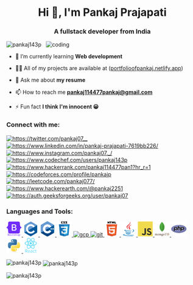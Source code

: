 <h1 align="center">Hi 👋, I'm Pankaj Prajapati</h1>
<h3 align="center">A fullstack developer from India</h3>
<img align="right" alt="coding" width="400" src="https://media.giphy.com/media/u2pmTWUi0MXjyrMaVj/giphy.gif"

<p align="left"> <img src="https://komarev.com/ghpvc/?username=pankaj143p&label=Profile%20views&color=0e75b6&style=flat" alt="pankaj143p" /> </p>

<!-- <p align="left"> <a href="https://twitter.com/https://twitter.com/pankaj07__" target="blank"><img src="https://img.shields.io/twitter/follow/https://twitter.com/pankaj07__?logo=twitter&style=for-the-badge" alt="https://twitter.com/pankaj07__" /></a> </p> -->

- 🌱 I’m currently learning **Web development**

- 👨‍💻 All of my projects are available at ([portfolioofpankaj.netlify.app](https://my-portfolio-pankaj143ps-projects.vercel.app/))

- 💬 Ask me about **my resume**

- 📫 How to reach me **pankaj114477pankaj@gmail.com**

- ⚡ Fun fact **I think I'm innocent 😀**

<h3 align="left">Connect with me:</h3>
<p align="left">
<a href="https://twitter.com/https://twitter.com/pankaj07__" target="blank"><img align="center" src="https://raw.githubusercontent.com/rahuldkjain/github-profile-readme-generator/master/src/images/icons/Social/twitter.svg" alt="https://twitter.com/pankaj07__" height="30" width="40" /></a>
<a href="https://linkedin.com/in/https://www.linkedin.com/in/pankaj-prajapati-7619bb226/" target="blank"><img align="center" src="https://raw.githubusercontent.com/rahuldkjain/github-profile-readme-generator/master/src/images/icons/Social/linked-in-alt.svg" alt="https://www.linkedin.com/in/pankaj-prajapati-7619bb226/" height="30" width="40" /></a>
<a href="https://instagram.com/https://www.instagram.com/pankaj07._/" target="blank"><img align="center" src="https://raw.githubusercontent.com/rahuldkjain/github-profile-readme-generator/master/src/images/icons/Social/instagram.svg" alt="https://www.instagram.com/pankaj07._/" height="30" width="40" /></a>
<a href="https://www.codechef.com/users/https://www.codechef.com/users/pankaj143p" target="blank"><img align="center" src="https://cdn.jsdelivr.net/npm/simple-icons@3.1.0/icons/codechef.svg" alt="https://www.codechef.com/users/pankaj143p" height="30" width="40" /></a>
<a href="https://www.hackerrank.com/https://www.hackerrank.com/pankaj114477pan1?hr_r=1" target="blank"><img align="center" src="https://raw.githubusercontent.com/rahuldkjain/github-profile-readme-generator/master/src/images/icons/Social/hackerrank.svg" alt="https://www.hackerrank.com/pankaj114477pan1?hr_r=1" height="30" width="40" /></a>
<a href="https://codeforces.com/profile/https://codeforces.com/profile/pankajp" target="blank"><img align="center" src="https://raw.githubusercontent.com/rahuldkjain/github-profile-readme-generator/master/src/images/icons/Social/codeforces.svg" alt="https://codeforces.com/profile/pankajp" height="30" width="40" /></a>
<a href="https://www.leetcode.com/https://leetcode.com/pankaj077/" target="blank"><img align="center" src="https://raw.githubusercontent.com/rahuldkjain/github-profile-readme-generator/master/src/images/icons/Social/leet-code.svg" alt="https://leetcode.com/pankaj077/" height="30" width="40" /></a>
<a href="https://www.hackerearth.com/https://www.hackerearth.com/@pankaj2251" target="blank"><img align="center" src="https://raw.githubusercontent.com/rahuldkjain/github-profile-readme-generator/master/src/images/icons/Social/hackerearth.svg" alt="https://www.hackerearth.com/@pankaj2251" height="30" width="40" /></a>
<a href="https://auth.geeksforgeeks.org/user/https://auth.geeksforgeeks.org/user/pankaj07" target="blank"><img align="center" src="https://raw.githubusercontent.com/rahuldkjain/github-profile-readme-generator/master/src/images/icons/Social/geeks-for-geeks.svg" alt="https://auth.geeksforgeeks.org/user/pankaj07" height="30" width="40" /></a>
</p>

<h3 align="left">Languages and Tools:</h3>
<p align="left"> <a href="https://getbootstrap.com" target="_blank" rel="noreferrer"> <img src="https://raw.githubusercontent.com/devicons/devicon/master/icons/bootstrap/bootstrap-plain-wordmark.svg" alt="bootstrap" width="40" height="40"/> </a> <a href="https://www.cprogramming.com/" target="_blank" rel="noreferrer"> <img src="https://raw.githubusercontent.com/devicons/devicon/master/icons/c/c-original.svg" alt="c" width="40" height="40"/> </a> <a href="https://www.w3schools.com/cpp/" target="_blank" rel="noreferrer"> <img src="https://raw.githubusercontent.com/devicons/devicon/master/icons/cplusplus/cplusplus-original.svg" alt="cplusplus" width="40" height="40"/> </a> <a href="https://www.w3schools.com/css/" target="_blank" rel="noreferrer"> <img src="https://raw.githubusercontent.com/devicons/devicon/master/icons/css3/css3-original-wordmark.svg" alt="css3" width="40" height="40"/> </a> <a href="https://cloud.google.com" target="_blank" rel="noreferrer"> <img src="https://www.vectorlogo.zone/logos/google_cloud/google_cloud-icon.svg" alt="gcp" width="40" height="40"/> </a> <a href="https://git-scm.com/" target="_blank" rel="noreferrer"> <img src="https://www.vectorlogo.zone/logos/git-scm/git-scm-icon.svg" alt="git" width="40" height="40"/> </a> <a href="https://www.w3.org/html/" target="_blank" rel="noreferrer"> <img src="https://raw.githubusercontent.com/devicons/devicon/master/icons/html5/html5-original-wordmark.svg" alt="html5" width="40" height="40"/> </a> <a href="https://www.java.com" target="_blank" rel="noreferrer"> <img src="https://raw.githubusercontent.com/devicons/devicon/master/icons/java/java-original.svg" alt="java" width="40" height="40"/> </a> <a href="https://developer.mozilla.org/en-US/docs/Web/JavaScript" target="_blank" rel="noreferrer"> <img src="https://raw.githubusercontent.com/devicons/devicon/master/icons/javascript/javascript-original.svg" alt="javascript" width="40" height="40"/> </a> <a href="https://www.mongodb.com/" target="_blank" rel="noreferrer"> <img src="https://raw.githubusercontent.com/devicons/devicon/master/icons/mongodb/mongodb-original-wordmark.svg" alt="mongodb" width="40" height="40"/> </a> <a href="https://www.php.net" target="_blank" rel="noreferrer"> <img src="https://raw.githubusercontent.com/devicons/devicon/master/icons/php/php-original.svg" alt="php" width="40" height="40"/> </a> <a href="https://www.python.org" target="_blank" rel="noreferrer"> <img src="https://raw.githubusercontent.com/devicons/devicon/master/icons/python/python-original.svg" alt="python" width="40" height="40"/> </a> <a href="https://reactjs.org/" target="_blank" rel="noreferrer"> <img src="https://raw.githubusercontent.com/devicons/devicon/master/icons/react/react-original-wordmark.svg" alt="react" width="40" height="40"/> </a> </p>

<p><img align="left" src="https://github-readme-stats.vercel.app/api/top-langs?username=pankaj143p&show_icons=true&locale=en&layout=compact" alt="pankaj143p" /></p>

<p>&nbsp;<img align="center" src="https://github-readme-stats.vercel.app/api?username=pankaj143p&show_icons=true&locale=en" alt="pankaj143p" /></p>

<p><img align="center" src="https://github-readme-streak-stats.herokuapp.com/?user=pankaj143p&" alt="pankaj143p" /></p>
